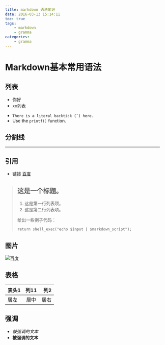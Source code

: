 ```yaml
---
title: markdown 语法笔记
date: 2016-03-13 15:14:11
toc: true
tags:
    - markdown
    - gramma
categories:
    - gramma
---
```


# Markdown基本常用语法

## 列表
- 你好
- xx列表

* ``There is a literal backtick (`) here.``
* Use the `printf()` function.

## 分割线

---

## 引用
* 链接 [百度](http://www.baidu.com)
> ## 这是一个标题。
> 
> 1.   这是第一行列表项。
> 2.   这是第二行列表项。
> 
> 给出一些例子代码：
> 
>     return shell_exec("echo $input | $markdown_script");

## 图片
![百度](https://www.baidu.com/img/bd_logo1.png "其他标题")

## 表格
|表头1   |列11  | 列2   |
|:-------|:----:|------:|
|居左    |居中  |居右   |


## 强调
* *被强调的文本*
* **被强调的文本** 
